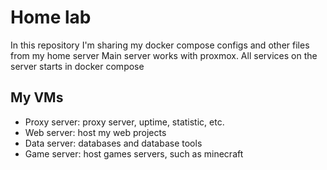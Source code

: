 # Home lab

In this repository I'm sharing my docker compose configs and other files from my home server
Main server works with proxmox. All services on the server starts in docker compose

## My VMs

- Proxy server: proxy server, uptime, statistic, etc.
- Web server: host my web projects
- Data server: databases and database tools
- Game server: host games servers, such as minecraft

